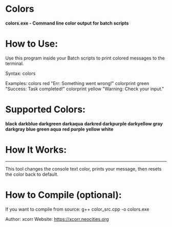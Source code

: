 # Colors
**colors.exe - Command line color output for batch scripts**

# How to Use:
Use this program inside your Batch scripts to print colored messages to the terminal.

Syntax:
    colors <color> <message>

Examples:
    colors red "Err: Something went wrong!"
    colorprint green "Success: Task completed!"
    colorprint yellow "Warning: Check your input."

# Supported Colors:
  **black      darkblue     darkgreen    darkaqua**
  **darkred    darkpurple   darkyellow   gray**
  **darkgray   blue         green        aqua**
  **red        purple       yellow       white**

# How It Works:
-------------
This tool changes the console text color, prints your message, 
then resets the color back to default.

# How to Compile (optional):
If you want to compile from source:
    g++ color_src.cpp -o colors.exe

Author: xcorr
Website: https://xcorr.neocities.org
